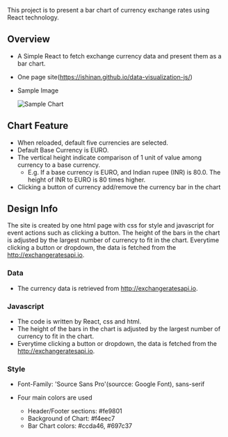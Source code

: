 This project is to present a bar chart of currency exchange rates using React technology.

## Overview 

- A Simple React to fetch exchange currency data and present them as a bar chart.
- One page site(https://ishinan.github.io/data-visualization-js/)
- Sample Image
  
  ![Sample Chart](need_file_here.png)


## Chart Feature

- When reloaded,  default five currencies are selected.
- Default Base Currency is EURO.
- The vertical height indicate comparison of 1 unit of value among currency to a base currency.
  - E.g. If a base currency is EURO, and  Indian rupee (INR) is 80.0. The height of INR to EURO is 80 times higher.
- Clicking a button of currency add/remove the currency bar in the chart


## Design Info

The site is created by one html page with css for style and javascript for event actions such as clicking a button. The height of the bars in the chart is adjusted by the largest number of currency to fit in the chart. Everytime clicking a button or dropdown, the data is fetched from the http://exchangeratesapi.io.

### Data

- The currency data is retrieved from http://exchangeratesapi.io. 

### Javascript

- The code is written by React, css and html.
- The height of the bars in the chart is adjusted by the largest number of currency to fit in the chart. 
- Everytime clicking a button or dropdown, the data is fetched from the http://exchangeratesapi.io.

### Style

- Font-Family: 'Source Sans Pro'(sourcce: Google Font), sans-serif

- Four main colors are used
  - Header/Footer sections: #fe9801
  - Background of Chart: #f4eec7
  - Bar Chart colors: #ccda46, #697c37

